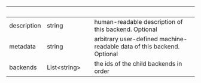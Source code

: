 
|&nbsp;|&nbsp;|&nbsp;|&nbsp;|
|---|---|---|---|
| description | string | | human-readable description of this backend. Optional |
| metadata | string | | arbitrary user-defined machine-readable data of this backend. Optional |
| backends | List&lt;string&gt; | | the ids of the child backends in order |